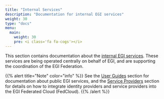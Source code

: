 ```yaml
---
title: "Internal Services"
description: "Documentation for internal EGI services"
weight: 30
type: "docs"
menu:
  main:
    weight: 30
    pre: <i class='fa fa-cogs'></i>
---
```


This section contains documentation about the
[internal EGI services](https://www.egi.eu/internal-services/).
These services are being operated centrally on behalf of EGI, and are
supporting the coordination of the EGI Federation.

{{% alert title="Note" color="info" %}} See the [User Guides](../users)
section for documentation about public EGI services, and the
[Service Providers](../providers) section for details on how to integrate
identity providers and service providers into the EGI Federated Cloud
(FedCloud).
{{% /alert %}}

